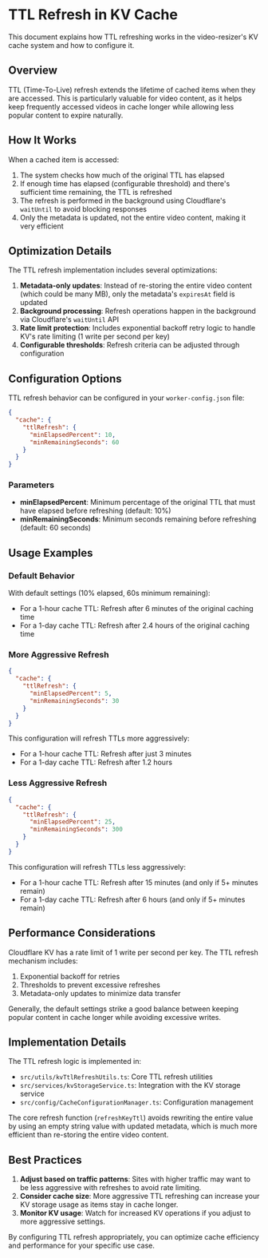 # TTL Refresh in KV Cache

This document explains how TTL refreshing works in the video-resizer's KV cache system and how to configure it.

## Overview

TTL (Time-To-Live) refresh extends the lifetime of cached items when they are accessed. This is particularly valuable for video content, as it helps keep frequently accessed videos in cache longer while allowing less popular content to expire naturally.

## How It Works

When a cached item is accessed:

1. The system checks how much of the original TTL has elapsed
2. If enough time has elapsed (configurable threshold) and there's sufficient time remaining, the TTL is refreshed
3. The refresh is performed in the background using Cloudflare's `waitUntil` to avoid blocking responses
4. Only the metadata is updated, not the entire video content, making it very efficient

## Optimization Details

The TTL refresh implementation includes several optimizations:

1. **Metadata-only updates**: Instead of re-storing the entire video content (which could be many MB), only the metadata's `expiresAt` field is updated
2. **Background processing**: Refresh operations happen in the background via Cloudflare's `waitUntil` API
3. **Rate limit protection**: Includes exponential backoff retry logic to handle KV's rate limiting (1 write per second per key)
4. **Configurable thresholds**: Refresh criteria can be adjusted through configuration

## Configuration Options

TTL refresh behavior can be configured in your `worker-config.json` file:

```json
{
  "cache": {
    "ttlRefresh": {
      "minElapsedPercent": 10,
      "minRemainingSeconds": 60
    }
  }
}
```

### Parameters

- **minElapsedPercent**: Minimum percentage of the original TTL that must have elapsed before refreshing (default: 10%)
- **minRemainingSeconds**: Minimum seconds remaining before refreshing (default: 60 seconds)

## Usage Examples

### Default Behavior

With default settings (10% elapsed, 60s minimum remaining):

- For a 1-hour cache TTL: Refresh after 6 minutes of the original caching time
- For a 1-day cache TTL: Refresh after 2.4 hours of the original caching time

### More Aggressive Refresh

```json
{
  "cache": {
    "ttlRefresh": {
      "minElapsedPercent": 5,
      "minRemainingSeconds": 30
    }
  }
}
```

This configuration will refresh TTLs more aggressively:

- For a 1-hour cache TTL: Refresh after just 3 minutes
- For a 1-day cache TTL: Refresh after 1.2 hours

### Less Aggressive Refresh

```json
{
  "cache": {
    "ttlRefresh": {
      "minElapsedPercent": 25,
      "minRemainingSeconds": 300
    }
  }
}
```

This configuration will refresh TTLs less aggressively:

- For a 1-hour cache TTL: Refresh after 15 minutes (and only if 5+ minutes remain)
- For a 1-day cache TTL: Refresh after 6 hours (and only if 5+ minutes remain)

## Performance Considerations

Cloudflare KV has a rate limit of 1 write per second per key. The TTL refresh mechanism includes:

1. Exponential backoff for retries
2. Thresholds to prevent excessive refreshes
3. Metadata-only updates to minimize data transfer

Generally, the default settings strike a good balance between keeping popular content in cache longer while avoiding excessive writes.

## Implementation Details

The TTL refresh logic is implemented in:

- `src/utils/kvTtlRefreshUtils.ts`: Core TTL refresh utilities
- `src/services/kvStorageService.ts`: Integration with the KV storage service
- `src/config/CacheConfigurationManager.ts`: Configuration management

The core refresh function (`refreshKeyTtl`) avoids rewriting the entire value by using an empty string value with updated metadata, which is much more efficient than re-storing the entire video content.

## Best Practices

1. **Adjust based on traffic patterns**: Sites with higher traffic may want to be less aggressive with refreshes to avoid rate limiting.
2. **Consider cache size**: More aggressive TTL refreshing can increase your KV storage usage as items stay in cache longer.
3. **Monitor KV usage**: Watch for increased KV operations if you adjust to more aggressive settings.

By configuring TTL refresh appropriately, you can optimize cache efficiency and performance for your specific use case.